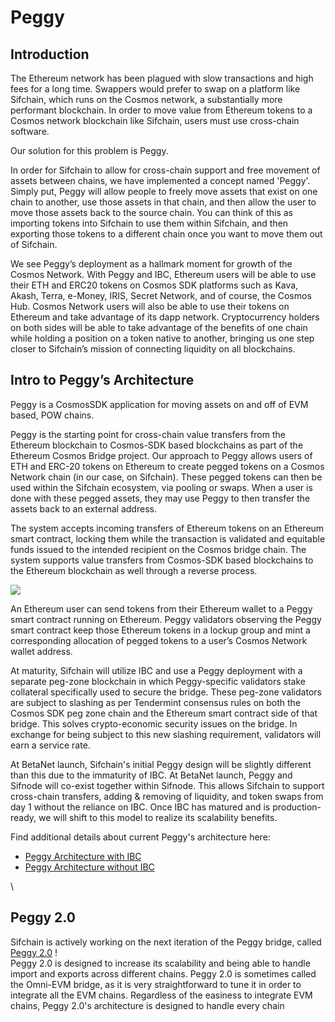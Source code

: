 # Peggy

## Introduction

The Ethereum network has been plagued with slow transactions and high fees for a long time. Swappers would prefer to swap on a platform like Sifchain, which runs on the Cosmos network, a substantially more performant blockchain. In order to move value from Ethereum tokens to a Cosmos network blockchain like Sifchain, users must use cross-chain software.

Our solution for this problem is Peggy.

In order for Sifchain to allow for cross-chain support and free movement of assets between chains, we have implemented a concept named 'Peggy'. Simply put, Peggy will allow people to freely move assets that exist on one chain to another, use those assets in that chain, and then allow the user to move those assets back to the source chain. You can think of this as importing tokens into Sifchain to use them within Sifchain, and then exporting those tokens to a different chain once you want to move them out of Sifchain.

We see Peggy’s deployment as a hallmark moment for growth of the Cosmos Network. With Peggy and IBC, Ethereum users will be able to use their ETH and ERC20 tokens on Cosmos SDK platforms such as Kava, Akash, Terra, e-Money, IRIS, Secret Network, and of course, the Cosmos Hub. Cosmos Network users will also be able to use their tokens on Ethereum and take advantage of its dapp network. Cryptocurrency holders on both sides will be able to take advantage of the benefits of one chain while holding a position on a token native to another, bringing us one step closer to Sifchain’s mission of connecting liquidity on all blockchains.

## **Intro to Peggy’s Architecture**

Peggy is a CosmosSDK application for moving assets on and off of EVM based, POW chains.

Peggy is the starting point for cross-chain value transfers from the Ethereum blockchain to Cosmos-SDK based blockchains as part of the Ethereum Cosmos Bridge project. Our approach to Peggy allows users of ETH and ERC-20 tokens on Ethereum to create pegged tokens on a Cosmos Network chain (in our case, on Sifchain). These pegged tokens can then be used within the Sifchain ecosystem, via pooling or swaps. When a user is done with these pegged assets, they may use Peggy to then transfer the assets back to an external address.

The system accepts incoming transfers of Ethereum tokens on an Ethereum smart contract, locking them while the transaction is validated and equitable funds issued to the intended recipient on the Cosmos bridge chain. The system supports value transfers from Cosmos-SDK based blockchains to the Ethereum blockchain as well through a reverse process.

![](<../.gitbook/assets/Screen Shot 2021-01-14 at 12.55.57 PM.png>)

An Ethereum user can send tokens from their Ethereum wallet to a Peggy smart contract running on Ethereum. Peggy validators observing the Peggy smart contract keep those Ethereum tokens in a lockup group and mint a corresponding allocation of pegged tokens to a user’s Cosmos Network wallet address.

At maturity, Sifchain will utilize IBC and use a Peggy deployment with a separate peg-zone blockchain in which Peggy-specific validators stake collateral specifically used to secure the bridge. These peg-zone validators are subject to slashing as per Tendermint consensus rules on both the Cosmos SDK peg zone chain and the Ethereum smart contract side of that bridge. This solves crypto-economic security issues on the bridge. In exchange for being subject to this new slashing requirement, validators will earn a service rate.

At BetaNet launch, Sifchain's initial Peggy design will be slightly different than this due to the immaturity of IBC. At BetaNet launch, Peggy and Sifnode will co-exist together within Sifnode. This allows Sifchain to support cross-chain transfers, adding & removing of liquidity, and token swaps from day 1 without the reliance on IBC. Once IBC has matured and is production-ready, we will shift to this model to realize its scalability benefits.

Find additional details about current Peggy's architecture here:

* [Peggy Architecture with IBC](https://github.com/Sifchain/peggy/blob/develop/docs/sifchain-peggy-architecture.md)
* [Peggy Architecture without IBC](https://github.com/Sifchain/peggy/blob/develop/docs/sifchain-peggy-architecture-no-ibc.md)&#x20;

\


## Peggy 2.0

Sifchain is actively working on the next iteration of the Peggy bridge, called [Peggy 2.0](https://peggy.sifchain.finance/#/) !\
Peggy 2.0 is designed to increase its scalability and being able to handle import and exports across different chains. Peggy 2.0 is sometimes called the Omni-EVM bridge, as it is very straightforward to tune it in order to integrate all the EVM chains. Regardless of the easiness to integrate EVM chains, Peggy 2.0's architecture is designed to handle every chain
